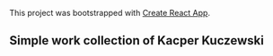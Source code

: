 This project was bootstrapped with [Create React App](https://github.com/facebook/create-react-app).

## Simple work collection of Kacper Kuczewski


